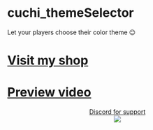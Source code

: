 # cuchi_themeSelector
Let your players choose their color theme 😉  
# [Visit my shop](https://cuchi-store.tebex.io/)
# [Preview video](https://youtu.be/mnCEPNBpFto)

<p align="center">
  <a target="_blank" href="https://discord.gg/qvFmwj2a2T">Discord for support</a>
  </br>
  <img src="https://user-images.githubusercontent.com/42467470/140061053-13fb84cb-ad7e-4577-a0bc-9b25030f1551.png"/>
</p>
